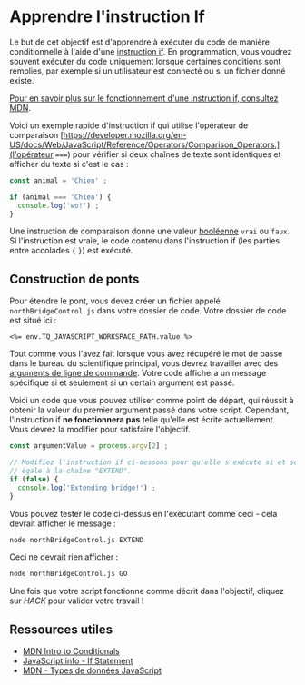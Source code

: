 # Apprendre l'instruction If

Le but de cet objectif est d'apprendre à exécuter du code de manière conditionnelle à l'aide d'une [instruction if](https://javascript.info/ifelse#the-if-statement). En programmation, vous voudrez souvent exécuter du code uniquement lorsque certaines conditions sont remplies, par exemple si un utilisateur est connecté ou si un fichier donné existe.

[Pour en savoir plus sur le fonctionnement d'une instruction if, consultez MDN](https://developer.mozilla.org/fr/docs/Learn/JavaScript/Building_blocks/conditionals).

Voici un exemple rapide d'instruction if qui utilise l'opérateur de comparaison [https://developer.mozilla.org/en-US/docs/Web/JavaScript/Reference/Operators/Comparison_Operators.](l'opérateur `===`) pour vérifier si deux chaînes de texte sont identiques et afficher du texte si c'est le cas :

```js
const animal = 'Chien' ;

if (animal === 'Chien') {
  console.log('wo!') ;
}
```

Une instruction de comparaison donne une valeur [booléenne](https://developer.mozilla.org/fr/docs/Web/JavaScript/Data_structures) `vrai` ou `faux`. Si l'instruction est vraie, le code contenu dans l'instruction if (les parties entre accolades `{` `}`) est exécuté.

## Construction de ponts

Pour étendre le pont, vous devez créer un fichier appelé `northBridgeControl.js` dans votre dossier de code. Votre dossier de code est situé ici :

`<%= env.TQ_JAVASCRIPT_WORKSPACE_PATH.value %>`

Tout comme vous l'avez fait lorsque vous avez récupéré le mot de passe dans le bureau du scientifique principal, vous devrez travailler avec des [arguments de ligne de commande](https://nodejs.org/fr/knowledge/command-line/how-to-parse-command-line-arguments/). Votre code affichera un message spécifique si et seulement si un certain argument est passé.

Voici un code que vous pouvez utiliser comme point de départ, qui réussit à obtenir la valeur du premier argument passé dans votre script. Cependant, l'instruction if **ne fonctionnera pas** telle qu'elle est écrite actuellement. Vous devrez la modifier pour satisfaire l'objectif.

```js
const argumentValue = process.argv[2] ;

// Modifiez l'instruction if ci-dessous pour qu'elle s'exécute si et seulement si "argumentValue" est
// égale à la chaîne "EXTEND".
if (false) {
  console.log('Extending bridge!') ;
}
```

Vous pouvez tester le code ci-dessus en l'exécutant comme ceci - cela devrait afficher le message :

```bash
node northBridgeControl.js EXTEND
```

Ceci ne devrait rien afficher :

```bash
node northBridgeControl.js GO
```

Une fois que votre script fonctionne comme décrit dans l'objectif, cliquez sur *HACK* pour valider votre travail !

## Ressources utiles

* [MDN Intro to Conditionals](https://developer.mozilla.org/fr/docs/Learn/JavaScript/Building_blocks/conditionals)
* [JavaScript.info - If Statement](https://fr.javascript.info/ifelse#l-instruction-if)
* [MDN - Types de données JavaScript](https://developer.mozilla.org/fr/docs/Web/JavaScript/Data_structures)

